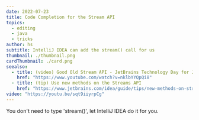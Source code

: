 ```yaml
---
date: 2022-07-23
title: Code Completion for the Stream API
topics:
  - editing
  - java
  - tricks
author: hs
subtitle: IntelliJ IDEA can add the stream() call for us
thumbnail: ./thumbnail.png
cardThumbnail: ./card.png
seealso:
  - title: (video) Good Old Stream API - JetBrains Technology Day for Java
    href: "https://www.youtube.com/watch?v=nklbYYQpQi8"
  - title: (tip) Use new methods on the Streams API
    href: "https://www.jetbrains.com/idea/guide/tips/new-methods-on-streams/"
video: "https://youtu.be/sqt9iiyrpCg"
---
```


You don't need to type 'stream()', let IntelliJ IDEA do it for you.
